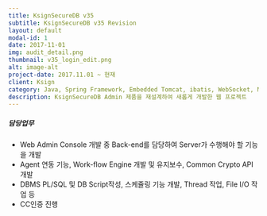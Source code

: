 ```yaml
---
title: KsignSecureDB v35 
subtitle: KsignSecureDB v35 Revision
layout: default
modal-id: 1
date: 2017-11-01
img: audit_detail.png
thumbnail: v35_login_edit.png
alt: image-alt
project-date: 2017.11.01 ~ 현재
client: Ksign
category: Java, Spring Framework, Embedded Tomcat, ibatis, WebSocket, MVC Pattern, Singleton Pattern / Oracle, Tibero, MSSQL
description: KsignSecureDB Admin 제품을 재설계하여 새롭게 개발한 웹 프로젝트
---
```

##### 담당업무
* Web Admin Console 개발 중 Back-end를 담당하여 Server가 수행해야 할 기능을 개발
* Agent 연동 기능, Work-flow Engine 개발 및 유지보수, Common Crypto API 개발
* DBMS PL/SQL 및 DB Script작성, 스케쥴링 기능 개발, Thread 작업, File I/O 작업 등
* CC인증 진행